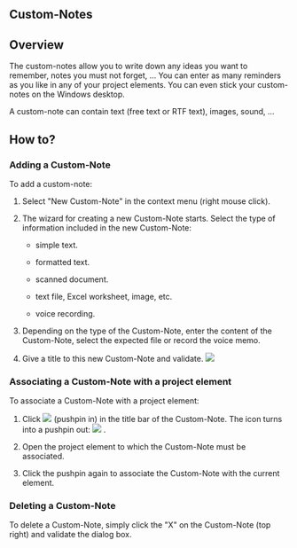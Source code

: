 


## Custom-Notes
			



<a name="NOTE1"></a>
<a name="NOTE1_1"></a>


## Overview
<a name="overview_ELTTEXTE000103"></a>
The custom-notes allow you to write down any ideas you want to remember, notes you must not forget, ... You can enter as many reminders as you like in any of your project elements. You can even stick your custom-notes on the Windows desktop.

A custom-note can contain text (free text or RTF text), images, sound, ...

<a name="NOTE2"></a>
<a name="NOTE2_1"></a>


## How to?
<a name="how_ELTTEXTE000127"></a>


### Adding a Custom-Note
<a name="adding_customnote_ELTPARAGRAPHE000020"></a>

To add a custom-note:

1. Select "New Custom-Note" in the context menu (right mouse click).

2. The wizard for creating a new Custom-Note starts. Select the type of information included in the new Custom-Note:

	- simple text.

	- formatted text.

	- scanned document.

	- text file, Excel worksheet, image, etc.

	- voice recording.




3. Depending on the type of the Custom-Note, enter the content of the Custom-Note, select the expected file or record the voice memo.

4. Give a title to this new Custom-Note and validate. 
![](https://doc.pcsoft.fr/en-US/images/image.awp?langid=3&name=Perso_notes%20-%20HC%20N%B0001.gif&type=thumb)




<a name="NOTE2_2"></a>


### Associating a Custom-Note with a project element
<a name="associating_customnote_with_project_element_ELTPARAGRAPHE000039"></a>

To associate a Custom-Note with a project element:

1. Click ![](https://doc.pcsoft.fr/en-US/images/image.awp?langid=3&name=Perso_notes%20-%20HC%20N%B0003.GIF)
 (pushpin in) in the title bar of the Custom-Note. The icon turns into a pushpin out: ![](https://doc.pcsoft.fr/en-US/images/image.awp?langid=3&name=Perso_notes%20-%20HC%20N%B0002.GIF)
.

2. Open the project element to which the Custom-Note must be associated.

3. Click the pushpin again to associate the Custom-Note with the current element.



<a name="NOTE2_3"></a>


### Deleting a Custom-Note
<a name="deleting_customnote_ELTPARAGRAPHE000054"></a>

To delete a Custom-Note, simply click the "X" on the Custom-Note (top right) and validate the dialog box.


